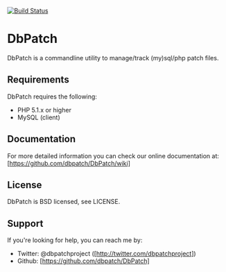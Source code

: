 [![Build Status](https://secure.travis-ci.org/dbpatch/DbPatch.png?branch=master)](http://travis-ci.org/dbpatch/DbPatch)

DbPatch
======

DbPatch is a commandline utility to manage/track (my)sql/php patch files.

Requirements
------------
DbPatch requires the following:
*  PHP 5.1.x or higher
*  MySQL (client)

Documentation
-------------
For more detailed information you can check our online documentation at:
[https://github.com/dbpatch/DbPatch/wiki]

License
-------
DbPatch is BSD licensed, see LICENSE.

Support
-------
If you're looking for help, you can reach me by:

*  Twitter: @dbpatchproject ([http://twitter.com/dbpatchproject])
*  Github: [https://github.com/dbpatch/DbPatch]

